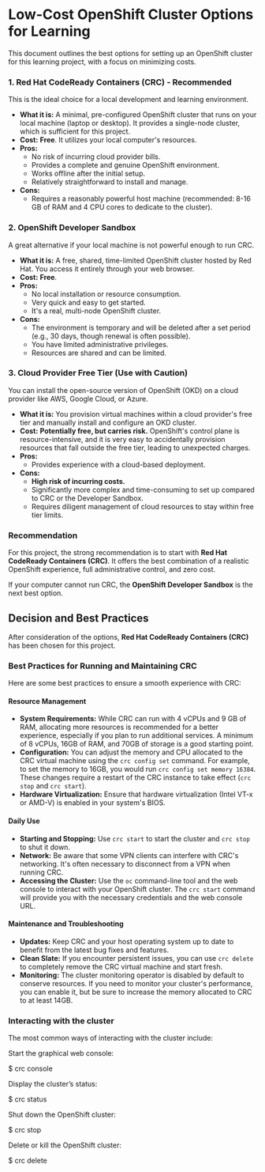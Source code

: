 # Low-Cost OpenShift Cluster Options for Learning

This document outlines the best options for setting up an OpenShift cluster for this learning project, with a focus on minimizing costs.

### 1. Red Hat CodeReady Containers (CRC) - Recommended

This is the ideal choice for a local development and learning environment.

*   **What it is:** A minimal, pre-configured OpenShift cluster that runs on your local machine (laptop or desktop). It provides a single-node cluster, which is sufficient for this project.
*   **Cost:** **Free**. It utilizes your local computer's resources.
*   **Pros:**
    *   No risk of incurring cloud provider bills.
    *   Provides a complete and genuine OpenShift environment.
    *   Works offline after the initial setup.
    *   Relatively straightforward to install and manage.
*   **Cons:**
    *   Requires a reasonably powerful host machine (recommended: 8-16 GB of RAM and 4 CPU cores to dedicate to the cluster).

### 2. OpenShift Developer Sandbox

A great alternative if your local machine is not powerful enough to run CRC.

*   **What it is:** A free, shared, time-limited OpenShift cluster hosted by Red Hat. You access it entirely through your web browser.
*   **Cost:** **Free**.
*   **Pros:**
    *   No local installation or resource consumption.
    *   Very quick and easy to get started.
    *   It's a real, multi-node OpenShift cluster.
*   **Cons:**
    *   The environment is temporary and will be deleted after a set period (e.g., 30 days, though renewal is often possible).
    *   You have limited administrative privileges.
    *   Resources are shared and can be limited.

### 3. Cloud Provider Free Tier (Use with Caution)

You can install the open-source version of OpenShift (OKD) on a cloud provider like AWS, Google Cloud, or Azure.

*   **What it is:** You provision virtual machines within a cloud provider's free tier and manually install and configure an OKD cluster.
*   **Cost:** **Potentially free, but carries risk.** OpenShift's control plane is resource-intensive, and it is very easy to accidentally provision resources that fall outside the free tier, leading to unexpected charges.
*   **Pros:**
    *   Provides experience with a cloud-based deployment.
*   **Cons:**
    *   **High risk of incurring costs.**
    *   Significantly more complex and time-consuming to set up compared to CRC or the Developer Sandbox.
    *   Requires diligent management of cloud resources to stay within free tier limits.

### Recommendation

For this project, the strong recommendation is to start with **Red Hat CodeReady Containers (CRC)**. It offers the best combination of a realistic OpenShift experience, full administrative control, and zero cost.

If your computer cannot run CRC, the **OpenShift Developer Sandbox** is the next best option.

## Decision and Best Practices

After consideration of the options, **Red Hat CodeReady Containers (CRC)** has been chosen for this project.

### Best Practices for Running and Maintaining CRC

Here are some best practices to ensure a smooth experience with CRC:

#### Resource Management

*   **System Requirements:** While CRC can run with 4 vCPUs and 9 GB of RAM, allocating more resources is recommended for a better experience, especially if you plan to run additional services. A minimum of 8 vCPUs, 16GB of RAM, and 70GB of storage is a good starting point.
*   **Configuration:** You can adjust the memory and CPU allocated to the CRC virtual machine using the `crc config set` command. For example, to set the memory to 16GB, you would run `crc config set memory 16384`. These changes require a restart of the CRC instance to take effect (`crc stop` and `crc start`).
*   **Hardware Virtualization:** Ensure that hardware virtualization (Intel VT-x or AMD-V) is enabled in your system's BIOS.

#### Daily Use

*   **Starting and Stopping:** Use `crc start` to start the cluster and `crc stop` to shut it down.
*   **Network:** Be aware that some VPN clients can interfere with CRC's networking. It's often necessary to disconnect from a VPN when running CRC.
*   **Accessing the Cluster:** Use the `oc` command-line tool and the web console to interact with your OpenShift cluster. The `crc start` command will provide you with the necessary credentials and the web console URL.

#### Maintenance and Troubleshooting

*   **Updates:** Keep CRC and your host operating system up to date to benefit from the latest bug fixes and features.
*   **Clean Slate:** If you encounter persistent issues, you can use `crc delete` to completely remove the CRC virtual machine and start fresh.
*   **Monitoring:** The cluster monitoring operator is disabled by default to conserve resources. If you need to monitor your cluster's performance, you can enable it, but be sure to increase the memory allocated to CRC to at least 14GB.

### Interacting with the cluster

The most common ways of interacting with the cluster include:

Start the graphical web console:

$ crc console

    
Display the cluster’s status:

$ crc status

Shut down the OpenShift cluster:

$ crc stop

Delete or kill the OpenShift cluster:

$ crc delete
